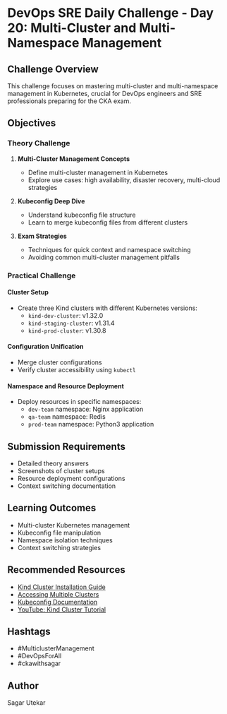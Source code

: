 # DevOps SRE Daily Challenge - Day 20: Multi-Cluster and Multi-Namespace Management

## Challenge Overview

This challenge focuses on mastering multi-cluster and multi-namespace management in Kubernetes, crucial for DevOps engineers and SRE professionals preparing for the CKA exam.

## Objectives

### Theory Challenge

1. **Multi-Cluster Management Concepts**
   - Define multi-cluster management in Kubernetes
   - Explore use cases: high availability, disaster recovery, multi-cloud strategies

2. **Kubeconfig Deep Dive**
   - Understand kubeconfig file structure
   - Learn to merge kubeconfig files from different clusters

3. **Exam Strategies**
   - Techniques for quick context and namespace switching
   - Avoiding common multi-cluster management pitfalls

### Practical Challenge

#### Cluster Setup
- Create three Kind clusters with different Kubernetes versions:
  - `kind-dev-cluster`: v1.32.0
  - `kind-staging-cluster`: v1.31.4
  - `kind-prod-cluster`: v1.30.8

#### Configuration Unification
- Merge cluster configurations
- Verify cluster accessibility using `kubectl`

#### Namespace and Resource Deployment
- Deploy resources in specific namespaces:
  - `dev-team` namespace: Nginx application
  - `qa-team` namespace: Redis
  - `prod-team` namespace: Python3 application

## Submission Requirements

- Detailed theory answers
- Screenshots of cluster setups
- Resource deployment configurations
- Context switching documentation

## Learning Outcomes

- Multi-cluster Kubernetes management
- Kubeconfig file manipulation
- Namespace isolation techniques
- Context switching strategies

## Recommended Resources

- [Kind Cluster Installation Guide](link-to-guide)
- [Accessing Multiple Clusters](link-to-doc)
- [Kubeconfig Documentation](link-to-doc)
- [YouTube: Kind Cluster Tutorial](link-to-tutorial)

## Hashtags

- #MulticlusterManagement
- #DevOpsForAll
- #ckawithsagar

## Author

Sagar Utekar
